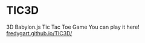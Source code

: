 # TIC3D
3D Babylon.js Tic Tac Toe Game
You can play it here! [fredygart.github.io/TIC3D/](https://fredygart.github.io/TIC3D/)
